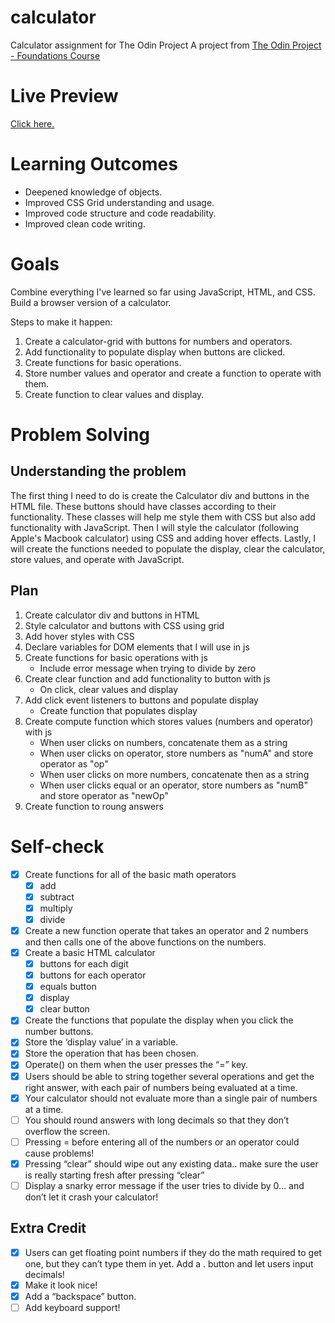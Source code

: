 # calculator
Calculator assignment for The Odin Project
A project from [The Odin Project - Foundations Course](https://www.theodinproject.com/lessons/foundations-calculator)

# Live Preview
[Click here.](https://phdtotech.github.io/calculator/)

# Learning Outcomes
  - Deepened knowledge of objects.
  - Improved CSS Grid understanding and usage.
  - Improved code structure and code readability.
  - Improved clean code writing.

# Goals
Combine everything I've learned so far using JavaScript, HTML, and CSS. Build a browser version of a calculator.

Steps to make it happen:
  1. Create a calculator-grid with buttons for numbers and operators.
  2. Add functionality to populate display when buttons are clicked.
  3. Create functions for basic operations.
  4. Store number values and operator and create a function to operate with them.
  5. Create function to clear values and display.

# Problem Solving
## Understanding the problem
The first thing I need to do is create the Calculator div and buttons in the HTML file. These buttons should have classes according to their functionality. These classes will help me style them with CSS but also add functionality with JavaScript.
Then I will style the calculator (following Apple's Macbook calculator) using CSS and adding hover effects.
Lastly, I will create the functions needed to populate the display, clear the calculator, store values, and operate with JavaScript.

## Plan
  1. Create calculator div and buttons in HTML
  2. Style calculator and buttons with CSS using grid
  3. Add hover styles with CSS 
  4. Declare variables for DOM elements that I will use in js
  5. Create functions for basic operations with js
      - Include error message when trying to divide by zero
  6. Create clear function and add functionality to button with js
      - On click, clear values and display
  7. Add click event listeners to buttons and populate display
      - Create function that populates display
  8. Create compute function which stores values (numbers and operator) with js
      - When user clicks on numbers, concatenate them as a string
      - When user clicks on operator, store numbers as "numA" and store operator as "op"
      - When user clicks on more numbers, concatenate then as a string
      - When user clicks equal or an operator, store numbers as "numB" and store operator as "newOp"
  9. Create function to roung answers

# Self-check
- [x] Create functions for all of the basic math operators
    - [x] add
    - [x] subtract
    - [x] multiply
    - [x] divide
- [x] Create a new function operate that takes an operator and 2 numbers and then calls one of the above functions on the numbers.
- [x] Create a basic HTML calculator
    - [x] buttons for each digit
    - [x] buttons for each operator
    - [x] equals button
    - [x] display
    - [x] clear button
- [x] Create the functions that populate the display when you click the number buttons.
- [x] Store the ‘display value’ in a variable.
- [x] Store the operation that has been chosen.
- [x] Operate() on them when the user presses the “=” key.
- [x] Users should be able to string together several operations and get the right answer, with each pair of numbers being evaluated at a time.
- [x] Your calculator should not evaluate more than a single pair of numbers at a time. 
- [ ] You should round answers with long decimals so that they don’t overflow the screen.
- [ ] Pressing = before entering all of the numbers or an operator could cause problems!
- [x] Pressing “clear” should wipe out any existing data.. make sure the user is really starting fresh after pressing “clear”
- [ ] Display a snarky error message if the user tries to divide by 0… and don’t let it crash your calculator!

## Extra Credit

- [x] Users can get floating point numbers if they do the math required to get one, but they can’t type them in yet. Add a . button and let users input decimals! 
- [x] Make it look nice! 
- [x] Add a “backspace” button.
- [ ] Add keyboard support! 